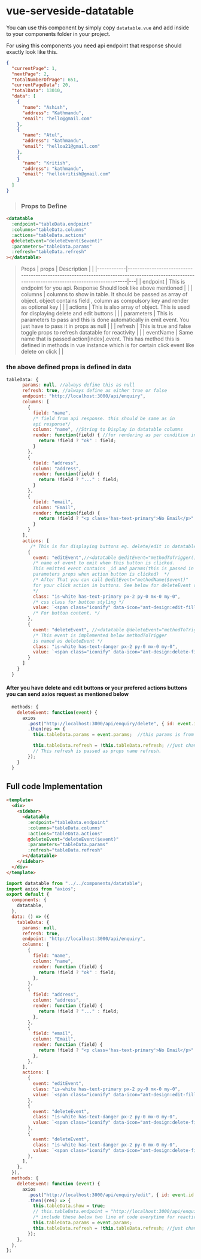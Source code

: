 # vue-serveside-datatable

You can use this component by simply copy `datatable.vue` and add inside to your components folder in your project.

For using this components you need api endpoint that response should exactly look like this.

```json
{
  "currentPage": 1,
  "nextPage": 2,
  "totalNumberOfPage": 651,
  "currentPageData": 20,
  "totalData": 13010,
  "data": [
    {
      "name": "Ashish",
      "address": "Kathmandu",
      "email": "hello@gmail.com"
    },
    {
      "name": "Atul",
      "address": "kathmandu",
      "email": "helloa21@gmail.com"
    },
    {
      "name": "Kritish",
      "address": "kathmandu",
      "email": "hellokritish@gmail.com"
    }
  ]
}
```

> ### Props to Define
```html
<datatable
  :endpoint="tableData.endpoint"
  :columns="tableData.columns"
  :actions="tableData.actions"
  @deleteEvent="deleteEvent($event)"
  :parameters="tableData.params"
  :refresh="tableData.refresh"
></datatable>
```
> Props
> | props | Description | |
> |------------|-----------------------------------------------------------------------------------------------------------------------------------------------|---|
> | endpoint | This is endpoint for you api. Response Should look like above mentioned | |
> | columns | columns to show in table. It should be passed as array of object. object contains field , column as compulsory key and render as optional key | |
> | actions | This is also array of object. This is used for displaying delete and edit buttons | |
> | parameters | This is parameters to pass and this is done automatically in emit event. You just have to pass it in props as null | |
> | refresh | This is true and false toggle props to refresh datatable for reactivity | |
> | eventName | Same name that is passed action[index].event. This has method this is defined in methods in vue instance which is for certain click event like delete on click | |

### the above defined props is defined in data

```js
tableData: {
      params: null, //always define this as null
      refresh: true, //always define as either true or false
      endpoint: "http://localhost:3000/api/enquiry",
      columns: [
        {
          field: "name",
          /* field from api response. this should be same as in
          api response*/
          column: "name", //String to Display in datatable columns
          render: function(field) { //for rendering as per condition in datatable. Just like jquery render. This is optional
            return !field ? "ok" : field;
          }
        },
        {
          field: "address",
          column: "address",
          render: function(field) {
            return !field ? "..." : field;
          }
        },
        {
          field: "email",
          column: "Email",
          render: function(field) {
            return !field ? "<p class='has-text-primary'>No Email</p>" : field;
          }
        }
      ],
      actions: [
         /* This is for displaying buttons eg. delete/edit in datatable */
        {
          event: "editEvent",//<datatable @editEvent="methodToTrigger()">
          /* name of event to emit when this button is clicked.
          This emitted event contains _id and params(this is passed in
          parameters props when action button is clicked)  */
          /* After That you can call @editEvent="methodName($event)"
          for your click action in buttons. See below for deleteEvent code
          */
          class: "is-white has-text-primary px-2 py-0 mx-0 my-0",
          /* css class for button styling */
          value: `<span class="iconify" data-icon="ant-design:edit-filled" data-inline="false"></span>`
          /* For button content. */
        },
        {
          event: "deleteEvent", //<datatable @deleteEvent="methodToTrigger()">
          /* This event is implemented below methodToTrigger
          is named as deleteEvent */
          class: "is-white has-text-danger px-2 py-0 mx-0 my-0",
          value: `<span class="iconify" data-icon="ant-design:delete-filled" data-inline="false"></span>`
        }
      ]
    }
  }
```

#### After you have delete and edit buttons or your prefered actions buttons you can send axios request as mentioned below

```js
  methods: {
    deleteEvent: function(event) {
      axios
        .post("http://localhost:3000/api/enquiry/delete", { id: event.id })
        .then(res => {
          this.tableData.params = event.params;  //this params is from emitted event. Pass this to props named parameters

          this.tableData.refresh = !this.tableData.refresh; //just change value every time request is sent to refresh datatable
          // This refresh is passed as props name refresh.
        });
    }
  }
```

## Full code Implementation

```html
<template>
  <div>
    <sidebar>
      <datatable
        :endpoint="tableData.endpoint"
        :columns="tableData.columns"
        :actions="tableData.actions"
        @deleteEvent="deleteEvent($event)"
        :parameters="tableData.params"
        :refresh="tableData.refresh"
      ></datatable>
    </sidebar>
  </div>
</template>
```

```js
import datatable from "../../components/datatable";
import axios from "axios";
export default {
  components: {
    datatable,
  },
  data: () => ({
    tableData: {
      params: null,
      refresh: true,
      endpoint: "http://localhost:3000/api/enquiry",
      columns: [
        {
          field: "name",
          column: "name",
          render: function (field) {
            return !field ? "ok" : field;
          },
        },
        {
          field: "address",
          column: "address",
          render: function (field) {
            return !field ? "..." : field;
          },
        },
        {
          field: "email",
          column: "Email",
          render: function (field) {
            return !field ? "<p class='has-text-primary'>No Email</p>" : field;
          },
        },
      ],
      actions: [
        {
          event: "editEvent",
          class: "is-white has-text-primary px-2 py-0 mx-0 my-0",
          value: `<span class="iconify" data-icon="ant-design:edit-filled" data-inline="false"></span>`,
        },
        {
          event: "deleteEvent",
          class: "is-white has-text-danger px-2 py-0 mx-0 my-0",
          value: `<span class="iconify" data-icon="ant-design:delete-filled" data-inline="false"></span>`,
        },
        {
          event: "deleteEvent",
          class: "is-white has-text-danger px-2 py-0 mx-0 my-0",
          value: `<span class="iconify" data-icon="ant-design:delete-filled" data-inline="false"></span>`,
        },
      ],
    },
  }),
  methods: {
    deleteEvent: function (event) {
      axios
        .post("http://localhost:3000/api/enquiry/edit", { id: event.id })
        .then((res) => {
          this.tableData.show = true;
          // this.tableData.endpoint = "http://localhost:3000/api/enquiry";
          /* include these below two line of code everytime for reactivity */
          this.tableData.params = event.params;
          this.tableData.refresh = !this.tableData.refresh; //just change value every time request is sent to refresh datatable
        });
    },
  },
};
```

